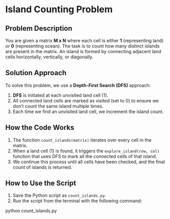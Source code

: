 # Island Counting Problem

## Problem Description

You are given a matrix **M x N** where each cell is either **1** (representing land) or **0** (representing ocean). The task is to count how many distinct islands are present in the matrix. An island is formed by connecting adjacent land cells horizontally, vertically, or diagonally.

## Solution Approach

To solve this problem, we use a **Depth-First Search (DFS)** approach:

1. **DFS** is initiated at each unvisited land cell (1).
2. All connected land cells are marked as visited (set to 0) to ensure we don’t count the same island multiple times.
3. Each time we find an unvisited land cell, we increment the island count.

## How the Code Works

1. The function `count_islands(matrix)` iterates over every cell in the matrix.
2. When a land cell (1) is found, it triggers the `explore_island(row, col)` function that uses DFS to mark all the connected cells of that island.
3. We continue this process until all cells have been checked, and the final count of islands is returned.

## How to Use the Script

1. Save the Python script as `count_islands.py`.
2. Run the script from the terminal with the following command:


python count_islands.py

